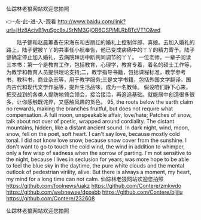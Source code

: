 
仙踪林老狼网站欢迎您拍照




👉-点-此-进-入-观看  http://www.baidu.com/link?url=jHz8AcivB1yuSpc8sJSrNM3GjOR6OSPiMLRbBTcVT1O&wd




　　陆子健和赵晨筹备在宋海东和古丽红的婚礼上控制伴郎、喜娘。去加入婚礼的路上，陆子健被丫丫的共事任小航奉告，他已变成病痛中的丫丫的精力寄予。陆子健确定停止加入婚礼，去病院拜访中断共同调节的丫丫。
一位老师，一辈子阅读三本书：第一个是教育工作，包括教育，心理学，教育专着，着名的硕士工作等，为教学和教育人员提供理论支持;二，教学指导书籍，包括课程标准，教学参考书，教科书，商业杂志等，用于教学服务;三是文学书籍，包括外国文学翻译，国内古代和现代文学作品等，提升生活品味，成为一名教师。
假设咱们静下心来，把交战到的各类人提防地领会领会，接洽接洽，再追追基础。就能居中创造很多很多，让你感触既诧异，又感触风趣的货色。
95, the roots below the earth claim no rewards, making the branches fruitful, but does not require what compensation.
A full moon, unspeakable affair, love/hate;
Patches of snow, talk about not over of poetic, wrapped around cordiality.
The distant mountains, hidden, like a distant ancient sound.
In dark night, wind, moon, snow, fell on the poet, soft heart.
I can't say love, because mostly cold tonal.
I did not know love snow, because snow cover from the sunshine.
I don't want to go to touch the cold wind, the wind in addition to whimper, only a few wisp of sadness when the sorrow of parting.
I'm not sensitive to the night, because I lives in seclusion for years, was more hope to be able to feel the blue sky in the daytime, the pure white clouds and the mental outlook of pedestrian virility, alive.
But there is always a moment, my heart, my mind for a long time can not calm.
仙踪林老狼网站欢迎您拍照 https://github.com/foolnews/uakz
https://github.com/Contere/zmkwdo
https://github.com/webnewse/dpxebb
https://github.com/Contere/bljjiu
https://github.com/Contere/232608





仙踪林老狼网站欢迎您拍照
